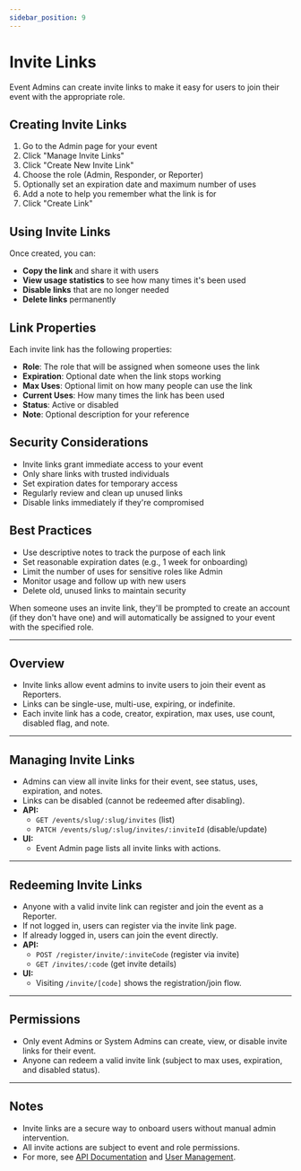```yaml
---
sidebar_position: 9
---
```

# Invite Links

Event Admins can create invite links to make it easy for users to join their event with the appropriate role.

## Creating Invite Links

1. Go to the Admin page for your event
2. Click "Manage Invite Links"
3. Click "Create New Invite Link"
4. Choose the role (Admin, Responder, or Reporter)
5. Optionally set an expiration date and maximum number of uses
6. Add a note to help you remember what the link is for
7. Click "Create Link"

## Using Invite Links

Once created, you can:

- **Copy the link** and share it with users
- **View usage statistics** to see how many times it's been used
- **Disable links** that are no longer needed
- **Delete links** permanently

## Link Properties

Each invite link has the following properties:

- **Role**: The role that will be assigned when someone uses the link
- **Expiration**: Optional date when the link stops working
- **Max Uses**: Optional limit on how many people can use the link
- **Current Uses**: How many times the link has been used
- **Status**: Active or disabled
- **Note**: Optional description for your reference

## Security Considerations

- Invite links grant immediate access to your event
- Only share links with trusted individuals
- Set expiration dates for temporary access
- Regularly review and clean up unused links
- Disable links immediately if they're compromised

## Best Practices

- Use descriptive notes to track the purpose of each link
- Set reasonable expiration dates (e.g., 1 week for onboarding)
- Limit the number of uses for sensitive roles like Admin
- Monitor usage and follow up with new users
- Delete old, unused links to maintain security

When someone uses an invite link, they'll be prompted to create an account (if they don't have one) and will automatically be assigned to your event with the specified role.

---

## Overview
- Invite links allow event admins to invite users to join their event as Reporters.
- Links can be single-use, multi-use, expiring, or indefinite.
- Each invite link has a code, creator, expiration, max uses, use count, disabled flag, and note.

---

## Managing Invite Links
- Admins can view all invite links for their event, see status, uses, expiration, and notes.
- Links can be disabled (cannot be redeemed after disabling).
- **API:**
  - `GET /events/slug/:slug/invites` (list)
  - `PATCH /events/slug/:slug/invites/:inviteId` (disable/update)
- **UI:**
  - Event Admin page lists all invite links with actions.

---

## Redeeming Invite Links
- Anyone with a valid invite link can register and join the event as a Reporter.
- If not logged in, users can register via the invite link page.
- If already logged in, users can join the event directly.
- **API:**
  - `POST /register/invite/:inviteCode` (register via invite)
  - `GET /invites/:code` (get invite details)
- **UI:**
  - Visiting `/invite/[code]` shows the registration/join flow.

---

## Permissions
- Only event Admins or System Admins can create, view, or disable invite links for their event.
- Anyone can redeem a valid invite link (subject to max uses, expiration, and disabled status).

---

## Notes
- Invite links are a secure way to onboard users without manual admin intervention.
- All invite actions are subject to event and role permissions.
- For more, see [API Documentation](../developer-docs/api/overview) and [User Management](./user-management.md). 